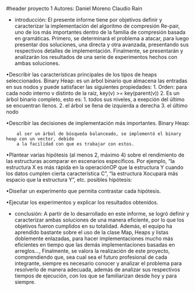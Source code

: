 #header 
    proyecto 1 
    Autores: 
        Daniel Moreno
        Claudio Rain

* introducción:
         El presente informe tiene por objetivos definir y caracterizar la implementación del algoritmo de compresión Re-pair, uno de los más importantes dentro de la familia de compresión basada en gramáticas. Primero, se determinará  el problema a atacar, para luego presentar dos soluciones, una directa y otra avanzada, presentando sus respectivos detalles de implementación. Finalmente, se presentarán y analizarán los resultados de una serie de experimentos hechos con ambas soluciones.


•Describir las características principales de los tipos de heaps seleccionados.
    Binary Heap:
        es un árbol binario que almacena las entradas en sus nodos y puede
        satisfacer las siguientes propiedades:
            1. Orden: para cada nodo interno v distinto de la raíz, 
                    key(v) >= key(parent(v))
            2. Es un árbol binario completo, esto es:
                1. todos sus niveles, a exepción del último se encuentran llenos.
                2. el árbol se llena de izquierda a derecha
                3. el último nodo

•Describir las decisiones de implementación más importantes.
    Binary Heap:
        
        al ser un árbol de búsqueda balanceado, se implementó el binary heap con un vector, debido
        a la facilidad con que es trabajar con estos.


        

•Plantear varias hipótesis  (al menos 2, máximo 4) sobre el rendimiento de las estructuras  acomparar en escenarios específicos. Por ejemplo, “la estructura X es más rápida en la operaciónOP que la estructura Y cuando los datos  cumplen cierta característica C”, “la estructura Xocupará más espacio que la estructura Y”, etc. 
    posibles hipótesis:



•Diseñar un experimento que permita contrastar cada hipótesis.

•Ejecutar los experimentos y explicar los resultados obtenidos. 

* conclusión:
    A partir de lo desarrollado en este informe, se logró definir y caracterizar ambas soluciones de una manera  eficiente, por lo que los objetivos fueron cumplidos en su totalidad.
	Además, el equipo  ha aprendido bastante sobre el uso de la clase Map, Heaps y listas doblemente enlazadas, para hacer implementaciones mucho más eficientes en tiempo que las demás implementaciones basadas en arreglos…,
	Finalmente, se valora  la realización de este proyecto, comprendiendo que, sea cual sea el futuro profesional de cada integrante, siempre es necesario conocer y analizar el problema para resolverlo de manera adecuada, además de analizar sus respectivos tiempos de ejecución, con los que se familiarizan desde hoy y para siempre.
